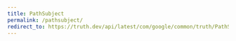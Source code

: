 ```yaml
---
title: PathSubject
permalink: /pathsubject/
redirect_to: https://truth.dev/api/latest/com/google/common/truth/PathSubject.html
---
```

